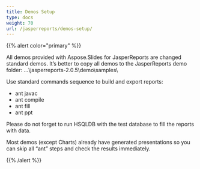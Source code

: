 ```yaml
---
title: Demos Setup
type: docs
weight: 70
url: /jasperreports/demos-setup/
---
```


{{% alert color="primary" %}} 

All demos provided with Aspose.Slides for JasperReports are changed standard demos. It’s better to copy all demos to the JasperReports demo folder:
...\jasperreports-2.0.5\demo\samples\

Use standard commands sequence to build and export reports:

- ant javac
- ant compile
- ant fill
- ant ppt

Please do not forget to run HSQLDB with the test database to fill the reports with data.

Most demos (except Charts) already have generated presentations so you can skip all “ant” steps and check the results immediately.

{{% /alert %}}
